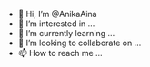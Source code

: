 - 👋 Hi, I’m @AnikaAina
- 👀 I’m interested in ...
- 🌱 I’m currently learning ...
- 💞️ I’m looking to collaborate on ...
- 📫 How to reach me ...

<!---
AnikaAina/AnikaAina is a ✨ special ✨ repository because its `README.md` (this file) appears on your GitHub profile.
You can click the Preview link to take a look at your changes.
--->
